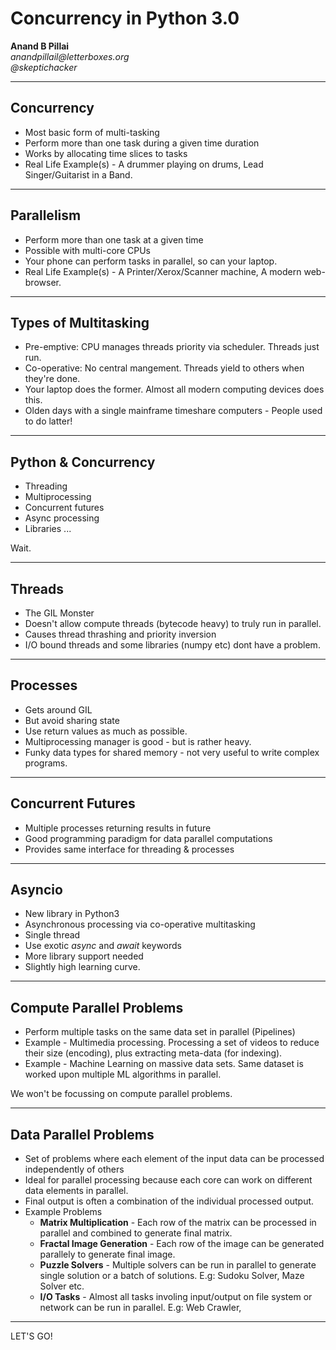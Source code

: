 
# Concurrency in Python 3.0

__Anand B Pillai__ <br/>
_anandpillail@letterboxes.org_ <br/>
_@skeptichacker_ <br/>


---

## Concurrency

* Most basic form of multi-tasking
* Perform more than one task during a given time duration
* Works by allocating time slices to tasks 
* Real Life Example(s) - A drummer playing on drums, Lead Singer/Guitarist in a Band.

---

## Parallelism

* Perform more than one task at a given time
* Possible with multi-core CPUs
* Your phone can perform tasks in parallel, so can your laptop.
* Real Life Example(s) - A Printer/Xerox/Scanner machine, A modern web-browser.

---
## Types of Multitasking

* Pre-emptive: CPU manages threads priority via scheduler. Threads just run.
* Co-operative: No central mangement. Threads yield to others when they're done.
* Your laptop does the former. Almost all modern computing devices does this.
* Olden days with a single mainframe timeshare computers - People used to do latter!

---

## Python & Concurrency

* Threading
* Multiprocessing
* Concurrent futures
* Async processing
* Libraries
...

Wait.

---

## Threads

* The GIL Monster
* Doesn't allow compute threads (bytecode heavy) to truly run in parallel.
* Causes thread thrashing and priority inversion
* I/O bound threads and some libraries (numpy etc) dont have a problem.

---

## Processes

* Gets around GIL
* But avoid sharing state
* Use return values as much as possible.
* Multiprocessing manager is good - but is rather heavy.
* Funky data types for shared memory - not very useful to write complex programs.

---

## Concurrent Futures

* Multiple processes returning results in future
* Good programming paradigm for data parallel computations
* Provides same interface for threading & processes

---

## Asyncio

* New library in Python3
* Asynchronous processing via co-operative multitasking
* Single thread
* Use exotic *async* and *await* keywords
* More library support needed
* Slightly high learning curve.

---

## Compute Parallel Problems

* Perform multiple tasks on the same data set in parallel (Pipelines)
* Example - Multimedia processing. Processing a set of videos to reduce their size (encoding), plus extracting meta-data (for indexing).
* Example - Machine Learning on massive data sets. Same dataset is worked upon multiple ML algorithms in parallel.

We won't be focussing on compute parallel problems.

---

## Data Parallel Problems

* Set of problems where each element of the input data can be processed independently of others
* Ideal for parallel processing because each core can work on different data elements in parallel.
* Final output is often a combination of the individual processed output.
* Example Problems
    * __Matrix Multiplication__ - Each row of the matrix can be processed in parallel and combined to generate final matrix.
    * __Fractal Image Generation__ - Each row of the image can be generated parallely to generate final image.
    * __Puzzle Solvers__ - Multiple solvers can be run in parallel to generate single solution or a batch of solutions. E.g: Sudoku Solver, Maze Solver etc.
    * __I/O Tasks__ - Almost all tasks involing input/output on file system or network can be run in parallel. E.g: Web Crawler,

---

LET'S GO!



    
